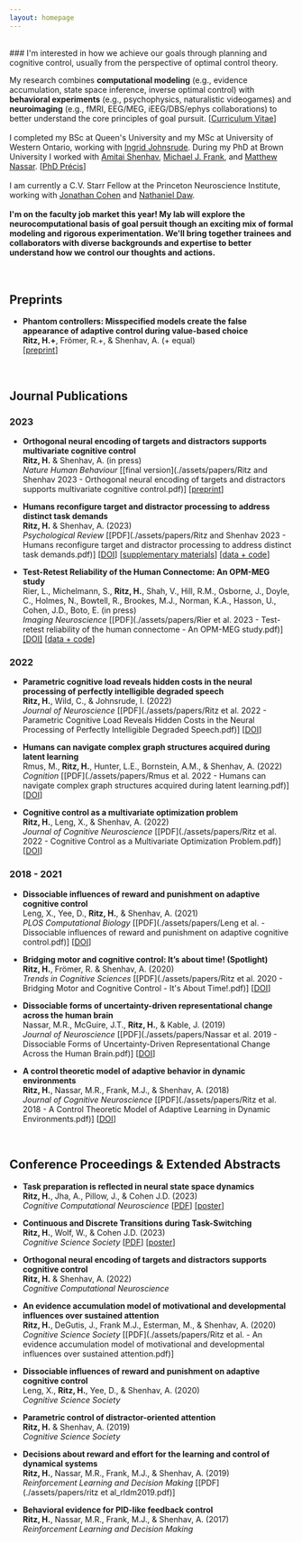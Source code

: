 ```yaml
---
layout: homepage
---
```

<br>
### I'm interested in how we achieve our goals through planning and cognitive control, usually from the perspective of optimal control theory.

My research combines **computational modeling** (e.g., evidence accumulation, state space inference, inverse optimal control) with **behavioral experiments** (e.g., psychophysics, naturalistic videogames) and **neuroimaging** (e.g., fMRI, EEG/MEG, iEEG/DBS/ephys collaborations) to better understand the core principles of goal pursuit. [[Curriculum Vitae](./assets/CV/hritz_CV.pdf)]
<br><br>
I completed my BSc at Queen's University and my MSc at University of Western Ontario, working with [Ingrid Johnsrude](https://sites.google.com/site/johnsrudeconchlab/home). During my PhD at Brown University I worked with [Amitai Shenhav](https://www.shenhavlab.org/), [Michael J. Frank](https://www.lnccbrown.com/), and [Matthew Nassar](https://sites.brown.edu/mattlab/). [[PhD Précis](./assets/papers/Ritz_PhD_Precis.pdf)]
<br><br>
I am currently a C.V. Starr Fellow at the Princeton Neuroscience Institute, working with [Jonathan Cohen](https://ncclab.princeton.edu/) and [Nathaniel Daw](https://dawlab.princeton.edu/).
<br><br>
**I'm on the faculty job market this year! My lab will explore the neurocomputational basis of goal persuit though an exciting mix of formal modeling and rigorous experimentation. We'll bring together trainees and collaborators with diverse backgrounds and expertise to better understand how we control our thoughts and actions.**
<br><br><br>






## Preprints

- **Phantom controllers: Misspecified models create the false appearance of adaptive control during value-based choice**
  <br>
  **Ritz, H.+**, Frömer, R.+, & Shenhav, A. (+ equal)
  <br>
  [[preprint](https://doi.org/10.1101/2023.01.18.524640)] 

 

<br>









## Journal Publications


### 2023

- **Orthogonal neural encoding of targets and distractors supports multivariate cognitive control**
  <br>
  **Ritz, H.** & Shenhav, A. (in press)
  <br>
  _Nature Human Behaviour_ 
  [[final version](./assets/papers/Ritz and Shenhav 2023 - Orthogonal neural encoding of targets and distractors supports multivariate cognitive control.pdf)] 
  [[preprint](https://doi.org/10.1101/2022.12.01.518771)] 


- **Humans reconfigure target and distractor processing to address distinct task demands**
  <br>
  **Ritz, H.** & Shenhav, A. (2023)
  <br>
  _Psychological Review_ 
  [[PDF](./assets/papers/Ritz and Shenhav 2023 - Humans reconfigure target and distractor processing to address distinct task demands.pdf)] 
  [[DOI](https://doi.org/10.1037/rev0000442)] 
  [[supplementary materials](./assets/papers/rev0000442_sm.pdf)] 
  [[data + code](https://github.com/shenhavlab/PACT-public)]


- **Test-Retest Reliability of the Human Connectome: An OPM-MEG study**
  <br>
  Rier, L., Michelmann, S., **Ritz, H.**, Shah, V., Hill, R.M., Osborne, J., Doyle, C., Holmes, N., Bowtell, R., Brookes, M.J., Norman, K.A., Hasson, U., Cohen, J.D., Boto, E. (in press)
  <br>
  _Imaging Neuroscience_ 
  [[PDF](./assets/papers/Rier et al. 2023 - Test-retest reliability of the human connectome - An OPM-MEG study.pdf)] 
  [[DOI]](https://doi.org/10.1162/imag_a_00020)
  [[data + code](https://doi.org/10.5281/zenodo.7477061)]




### 2022

- **Parametric cognitive load reveals hidden costs in the neural processing of perfectly intelligible degraded speech**
  <br>
  **Ritz, H.**, Wild, C., & Johnsrude, I. (2022)
  <br>
  _Journal of Neuroscience_ 
  [[PDF](./assets/papers/Ritz et al. 2022 - Parametric Cognitive Load Reveals Hidden Costs in the Neural Processing of Perfectly Intelligible Degraded Speech.pdf)]
  [[DOI](https://doi.org/10.1523/JNEUROSCI.1777-21.2022)]


- **Humans can navigate complex graph structures acquired during latent learning**
  <br>
  Rmus, M., **Ritz, H.**, Hunter, L.E., Bornstein, A.M., & Shenhav, A. (2022)
  <br>
  _Cognition_ 
  [[PDF](./assets/papers/Rmus et al. 2022 - Humans can navigate complex graph structures acquired during latent learning.pdf)]
  [[DOI](https://doi.org/10.1016/j.cognition.2022.105103)]



- **Cognitive control as a multivariate optimization problem**
  <br>
  **Ritz, H.**, Leng, X., & Shenhav, A. (2022)
  <br>
  _Journal of Cognitive Neuroscience_ 
  [[PDF](./assets/papers/Ritz et al. 2022 - Cognitive Control as a Multivariate Optimization Problem.pdf)]
  [[DOI](https://doi.org/10.1162/jocn_a_01822)]




### 2018 - 2021

- **Dissociable influences of reward and punishment on adaptive cognitive control**
  <br>
  Leng, X., Yee, D., **Ritz, H.**, & Shenhav, A. (2021)
  <br>
  _PLOS Computational Biology_ 
  [[PDF](./assets/papers/Leng et al. - Dissociable influences of reward and punishment on adaptive cognitive control.pdf)]
  [[DOI](https://doi.org/10.1371/journal.pcbi.1009737)]


- **Bridging motor and cognitive control: It’s about time! (Spotlight)**
  <br>
  **Ritz, H.**, Frömer, R. & Shenhav, A. (2020)
  <br>
  _Trends in Cognitive Sciences_ 
  [[PDF](./assets/papers/Ritz et al. 2020 - Bridging Motor and Cognitive Control - It's About Time!.pdf)]
  [[DOI](https://doi.org/10.1016/j.tics.2019.11.005)]



- **Dissociable forms of uncertainty-driven representational change across the human brain**
  <br>
  Nassar, M.R., McGuire, J.T., **Ritz, H.**, & Kable, J. (2019)
  <br>
  _Journal of Neuroscience_ 
  [[PDF](./assets/papers/Nassar et al. 2019 - Dissociable Forms of Uncertainty-Driven Representational Change Across the Human Brain.pdf)]
  [[DOI](https://doi.org/10.1523/JNEUROSCI.1713-18.2018)]


- **A control theoretic model of adaptive behavior in dynamic environments**
  <br>
  **Ritz, H.**, Nassar, M.R., Frank, M.J., & Shenhav, A. (2018)
  <br>
  _Journal of Cognitive Neuroscience_ 
  [[PDF](./assets/papers/Ritz et al. 2018 - A Control Theoretic Model of Adaptive Learning in Dynamic Environments.pdf)]
  [[DOI](https://doi.org/10.1162/jocn_a_01289)]



<br>









## Conference Proceedings & Extended Abstracts

- **Task preparation is reflected in neural state space dynamics**
  <br>
  **Ritz, H.**, Jha, A., Pillow, J., & Cohen J.D. (2023) 
  <br>
  _Cognitive Computational Neuroscience_ [[PDF](./assets/papers/2023_CCN.pdf)] [[poster](./assets/posters/2023_CCN_poster.pdf)]


- **Continuous and Discrete Transitions during Task-Switching**
  <br>
  **Ritz, H.**, Wolf, W., & Cohen J.D. (2023)
  <br>
  _Cognitive Science Society_ [[PDF](./assets/papers/Ritz_2023_CogSci.pdf)] [[poster](./assets/posters/2023_cogsci_poster.pdf)]


- **Orthogonal neural encoding of targets and distractors supports cognitive control**
  <br>
  **Ritz, H.** & Shenhav, A. (2022)
  <br>
  _Cognitive Computational Neuroscience_


- **An evidence accumulation model of motivational and developmental influences over sustained attention**
  <br>
  **Ritz, H.**, DeGutis, J., Frank M.J., Esterman, M., & Shenhav, A. (2020)
  <br>
  _Cognitive Science Society_ [[PDF](./assets/papers/Ritz et al. - An evidence accumulation model of motivational and developmental influences over sustained attention.pdf)]


- **Dissociable influences of reward and punishment on adaptive cognitive control**
  <br>
  Leng, X., **Ritz, H.**, Yee, D., & Shenhav, A. (2020)
  <br>
  _Cognitive Science Society_


- **Parametric control of distractor-oriented attention**
  <br>
  **Ritz, H.** & Shenhav, A. (2019)
  <br>
  _Cognitive Science Society_
  

- **Decisions about reward and effort for the learning and control of dynamical systems**
  <br>
  **Ritz, H.**, Nassar, M.R., Frank, M.J., & Shenhav, A. (2019)
  <br>
  _Reinforcement Learning and Decision Making_ [[PDF](./assets/papers/ritz et al_rldm2019.pdf)]
  

- **Behavioral evidence for PID-like feedback control**
  <br>
  **Ritz, H.**, Nassar, M.R., Frank, M.J., & Shenhav, A. (2017)
  <br>
  _Reinforcement Learning and Decision Making_


<br>



